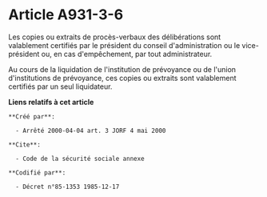 # Article A931-3-6

Les copies ou extraits de procès-verbaux des délibérations sont valablement certifiés par le président du conseil
d'administration ou le vice-président ou, en cas d'empêchement, par tout administrateur.

Au cours de la liquidation de l'institution de prévoyance ou de l'union d'institutions de prévoyance, ces copies ou extraits
sont valablement certifiés par un seul liquidateur.

**Liens relatifs à cet article**

	**Créé par**:

	  - Arrêté 2000-04-04 art. 3 JORF 4 mai 2000

	**Cite**:

	  - Code de la sécurité sociale annexe

	**Codifié par**:

	  - Décret n°85-1353 1985-12-17

